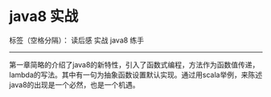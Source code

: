 # java8 实战

标签（空格分隔）： 读后感 实战 java8 练手

---

第一章简略的介绍了java8的新特性，引入了函数式编程，方法作为函数值传递，lambda的写法。其中有一句为抽象函数设置默认实现。通过用scala举例，来陈述java8的出现是一个必然，也是一个机遇。

